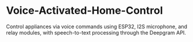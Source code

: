 # Voice-Activated-Home-Control
Control appliances via voice commands using ESP32, I2S microphone, and relay modules, with speech-to-text processing through the Deepgram API.
